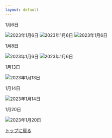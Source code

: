 ```yaml
---
layout: default
---
```


1月6日

![2023年1月6日](./assets/images/230105_00001.png)
![2023年1月6日](./assets/images/230105_00002.png)
![2023年1月6日](./assets/images/230105_00004.png)

1月8日

![2023年1月6日](./assets/images/230108_00001.png)
![2023年1月6日](./assets/images/230108_00002.png)

1月13日

![2023年1月13日](./assets/images/220106_00007.png)

1月14日

![2023年1月14日](./assets/images/220106_00017.gif)

1月20日

![2023年1月20日](./assets/images/230113_ヘッダ_00040.png)

[トップに戻る](./)

